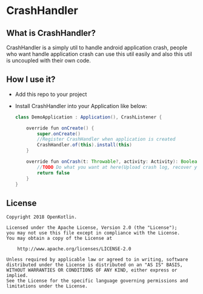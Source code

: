 # CrashHandler

## What is CrashHandler?

CrashHandler is a simply util to handle android application crash, people who want handle application crash can use this util easily and also this util is uncoupled with their own code.

## How I use it?

- Add this repo to your project

- Install CrashHandler into your Application like below:

  ```java
  class DemoApplication : Application(), CrashListener {
  
      override fun onCreate() {
          super.onCreate()
          //Register CrashHandler when application is created
          CrashHandler.of(this).install(this)
      }
  
      override fun onCrash(t: Throwable?, activity: Activity): Boolean {
          //TODO Do what you want at here(Upload crash log, recover your activity...)
          return false
      }
  }
  ```

## License

``` 
Copyright 2018 OpenKotlin.
  
Licensed under the Apache License, Version 2.0 (the "License");
you may not use this file except in compliance with the License.
You may obtain a copy of the License at
  
	http://www.apache.org/licenses/LICENSE-2.0

Unless required by applicable law or agreed to in writing, software
distributed under the License is distributed on an "AS IS" BASIS,
WITHOUT WARRANTIES OR CONDITIONS OF ANY KIND, either express or implied.
See the License for the specific language governing permissions and
limitations under the License.
```




